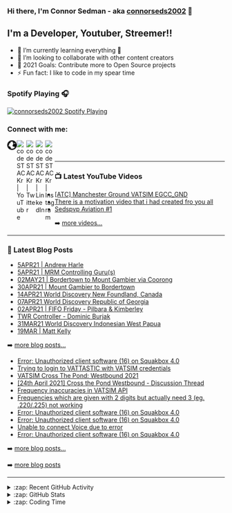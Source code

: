 ### Hi there, I'm Connor Sedman - aka [connorseds2002][website] 👋

## I'm a Developer, Youtuber, Streemer!!

- 🌱 I’m currently learning everything 🤣
- 👯 I’m looking to collaborate with other content creators
- 🥅 2021 Goals: Contribute more to Open Source projects
- ⚡ Fun fact: I like to code in my spear time

### Spotify Playing 🎧

[<img src="https://novatorem.connorseds2002.vercel.app/api/spotify" alt="connorseds2002 Spotify Playing" width="350" />](https://open.spotify.com/user/connor-808)

### Connect with me:

[<img align="left" alt="codeSTACKr.com" width="22px" src="https://raw.githubusercontent.com/iconic/open-iconic/master/svg/globe.svg" />][website]
[<img align="left" alt="codeSTACKr | YouTube" width="22px" src="https://cdn.jsdelivr.net/npm/simple-icons@v3/icons/youtube.svg" />][youtube]
[<img align="left" alt="codeSTACKr | Twitter" width="22px" src="https://cdn.jsdelivr.net/npm/simple-icons@v3/icons/twitter.svg" />][twitter]
[<img align="left" alt="codeSTACKr | LinkedIn" width="22px" src="https://cdn.jsdelivr.net/npm/simple-icons@v3/icons/linkedin.svg" />][linkedin]
[<img align="left" alt="codeSTACKr | Instagram" width="22px" src="https://cdn.jsdelivr.net/npm/simple-icons@v3/icons/instagram.svg" />][instagram]

<br />
<br />

---

### 📺 Latest YouTube Videos

<!-- YOUTUBE:START -->
- [[ATC] Manchester Ground VATSIM EGCC_GND](https://www.youtube.com/watch?v=2gOB_NWOp2o)
- [There is a motivation video that i had created fro you all](https://www.youtube.com/watch?v=cKzpUc_jYaw)
- [Sedspvp Aviation #1](https://www.youtube.com/watch?v=6Z4TeOA4d0A)
<!-- YOUTUBE:END -->

➡️ [more videos...](https://youtube.com/channel/UC6fFV-8lCLLoKYCUAstFbQQ)

---

### 📕 Latest Blog Posts

<!-- BLOG-POST-LIST:START -->
- [5APR21 | Andrew Harle](https://vatpac.org/forums/topic/18726-5apr21-andrew-harle/?do=findComment&comment=131432)
- [5APR21 | MRM Controlling Guru(s)](https://vatpac.org/forums/topic/18725-5apr21-mrm-controlling-gurus/?do=findComment&comment=131429)
- [02MAY21 | Bordertown to Mount Gambier via Coorong](https://vatpac.org/calendar/event/1729-02may21-bordertown-to-mount-gambier-via-coorong/)
- [30APR21 | Mount Gambier to Bordertown](https://vatpac.org/calendar/event/1728-30apr21-mount-gambier-to-bordertown/)
- [14APR21 World Discovery New Foundland, Canada](https://vatpac.org/calendar/event/1722-14apr21-world-discovery-new-foundland-canada/)
- [07APR21 World Discovery Republic of Georgia](https://vatpac.org/calendar/event/1721-07apr21-world-discovery-republic-of-georgia/)
- [02APR21 | FIFO Friday - Pilbara & Kimberley](https://vatpac.org/forums/topic/18671-02apr21-fifo-friday-pilbara-kimberley/?do=findComment&comment=131358)
- [TWR Controller - Dominic Burjak](https://vatpac.org/forums/topic/18697-twr-controller-dominic-burjak/?do=findComment&comment=131348)
- [31MAR21 World Discovery Indonesian West Papua](https://vatpac.org/calendar/event/1717-31mar21-world-discovery-indonesian-west-papua/)
- [19MAR | Matt Kelly](https://vatpac.org/forums/topic/18683-19mar-matt-kelly/?do=findComment&comment=131333)
<!-- BLOG-POST-LIST:END -->

➡️ [more blog posts...](https://Forums.vatpac.org)
<!-- VATSIM.NET:START -->
- [Error: Unauthorized client software (16) on Squakbox 4.0](https://forums.vatsim.net/topic/31107-error-unauthorized-client-software-16-on-squakbox-40/?do=findComment&comment=177258)
- [Trying to login to VATTASTIC with VATSIM credentials](https://forums.vatsim.net/topic/30967-trying-to-login-to-vattastic-with-vatsim-credentials/?do=findComment&comment=177257)
- [VATSIM Cross The Pond: Westbound 2021](https://forums.vatsim.net/topic/30925-vatsim-cross-the-pond-westbound-2021/?do=findComment&comment=177256)
- [[24th April 2021] Cross the Pond Westbound - Discussion Thread](https://forums.vatsim.net/topic/31056-24th-april-2021-cross-the-pond-westbound-discussion-thread/?do=findComment&comment=177255)
- [Frequency inaccuracies in VATSIM API](https://forums.vatsim.net/topic/31100-frequency-inaccuracies-in-vatsim-api/?do=findComment&comment=177254)
- [Frequencies which are given with 2 digits but actually need 3 (eg. .220/.225) not working](https://forums.vatsim.net/topic/31113-frequencies-which-are-given-with-2-digits-but-actually-need-3-eg-220225-not-working/?do=findComment&comment=177253)
- [Error: Unauthorized client software (16) on Squakbox 4.0](https://forums.vatsim.net/topic/31107-error-unauthorized-client-software-16-on-squakbox-40/?do=findComment&comment=177252)
- [Error: Unauthorized client software (16) on Squakbox 4.0](https://forums.vatsim.net/topic/31107-error-unauthorized-client-software-16-on-squakbox-40/?do=findComment&comment=177251)
- [Unable to connect Voice due to error](https://forums.vatsim.net/topic/31110-unable-to-connect-voice-due-to-error/?do=findComment&comment=177250)
- [Error: Unauthorized client software (16) on Squakbox 4.0](https://forums.vatsim.net/topic/31107-error-unauthorized-client-software-16-on-squakbox-40/?do=findComment&comment=177249)
<!-- VATSIM.NET:END -->
➡️ [more blog posts...](https://forums.vatsim.net/)

<!-- IVAO.AERO:START -->
<!-- IVAO.AERO:END -->
➡️ [more blog posts](https://forum.ivao.areo/)

---

<details>
  <summary>:zap: Recent GitHub Activity</summary>
  
<!--START_SECTION:activity-->
1. ❗️ Closed issue [#42](https://github.com/jamesgeorge007/github-activity-readme/issues/42) in [jamesgeorge007/github-activity-readme](https://github.com/jamesgeorge007/github-activity-readme)
2. 🗣 Commented on [#12](https://github.com/Connorseds2002/VATUK-vatsys-dataset/issues/12) in [Connorseds2002/VATUK-vatsys-dataset](https://github.com/Connorseds2002/VATUK-vatsys-dataset)
3. 🎉 Merged PR [#1](https://github.com/Connorseds2002/UK-Sector-File/pull/1) in [Connorseds2002/UK-Sector-File](https://github.com/Connorseds2002/UK-Sector-File)
4. 💪 Opened PR [#1](https://github.com/Connorseds2002/UK-Sector-File/pull/1) in [Connorseds2002/UK-Sector-File](https://github.com/Connorseds2002/UK-Sector-File)
5. 💪 Opened PR [#12](https://github.com/Connorseds2002/VATUK-vatsys-dataset/pull/12) in [Connorseds2002/VATUK-vatsys-dataset](https://github.com/Connorseds2002/VATUK-vatsys-dataset)
6. 💪 Opened PR [#11](https://github.com/Connorseds2002/VATUK-vatsys-dataset/pull/11) in [Connorseds2002/VATUK-vatsys-dataset](https://github.com/Connorseds2002/VATUK-vatsys-dataset)
7. 🗣 Commented on [#9](https://github.com/Connorseds2002/VATUK-vatsys-dataset/issues/9) in [Connorseds2002/VATUK-vatsys-dataset](https://github.com/Connorseds2002/VATUK-vatsys-dataset)
8. ❗️ Opened issue [#10](https://github.com/Connorseds2002/VATUK-vatsys-dataset/issues/10) in [Connorseds2002/VATUK-vatsys-dataset](https://github.com/Connorseds2002/VATUK-vatsys-dataset)
9. 💪 Opened PR [#8](https://github.com/Connorseds2002/VATUK-vatsys-dataset/pull/8) in [Connorseds2002/VATUK-vatsys-dataset](https://github.com/Connorseds2002/VATUK-vatsys-dataset)
10. 🎉 Merged PR [#6](https://github.com/Connorseds2002/VATUK-vatsys-dataset/pull/6) in [Connorseds2002/VATUK-vatsys-dataset](https://github.com/Connorseds2002/VATUK-vatsys-dataset)
<!--END_SECTION:activity-->

</details>

<details>
  <summary>:zap: GitHub Stats</summary>

  <img align="left" alt="connorseds2002's GitHub Stats" src="http://github-readme-stats.connorseds2002.vercel.app/api?username=connorseds2002&show_icons=true&hide_border=true" />
<img align="left" alt="connorseds2002's GitHub Top Langs" src="http://github-readme-stats.connorseds2002.vercel.app/api/top-langs/?username=connorseds2002&layout=compact2&show_icons=true&hide_border=true" />

</details>

<details>
  <summary>:zap: Coding Time</summary>
  <a href="https://wakatime.com"><img src="https://wakatime.com/share/@connorseds2002/fbe24d6b-ddb8-468c-bf02-701ed789a553.png" /></a>

</details>

[website]: https://vatpac.org
[twitter]: https://twitter.com/connorsedman11
[youtube]: https://youtube.com/channel/UC6fFV-8lCLLoKYCUAstFbQQ
[instagram]: https://instagram.com/
[linkedin]: https://linkedin.com/in/
